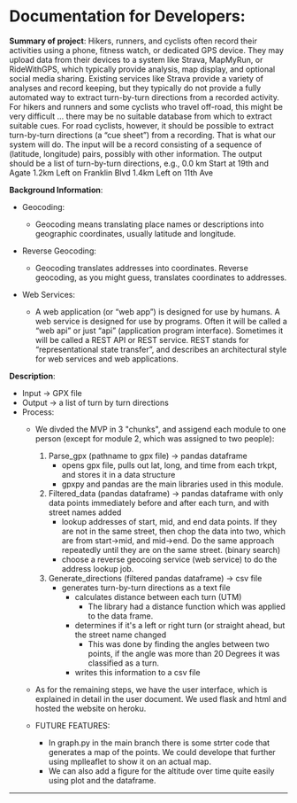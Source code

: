 # Documentation for Developers:

**Summary of project**:
    Hikers, runners, and cyclists often record their activities using a phone, fitness watch, or dedicated GPS device. They may upload data from their devices to a system like Strava, MapMyRun, or RideWithGPS, which typically provide analysis, map display, and optional social media sharing.
    Existing services like Strava provide a variety of analyses and record keeping, but they typically do not provide a fully automated way to extract turn-by-turn directions from a recorded activity. For hikers and runners and some cyclists who travel off-road, this might be very difficult … there may be no suitable database from which to extract suitable cues. For road cyclists, however, it should be possible to extract turn-by-turn directions (a “cue sheet”) from a recording.
    That is what our system will do. The input will be a record consisting of a sequence of (latitude, longitude) pairs, possibly with other information. The output should be a list of turn-by-turn directions, e.g.,
        0.0 km Start at 19th and Agate
        1.2km Left on Franklin Blvd
        1.4km Left on 11th Ave
    
**Background Information**:
* Geocoding:
    - Geocoding means translating place names or descriptions into geographic coordinates, usually latitude and longitude.
* Reverse Geocoding:
    - Geocoding translates addresses into coordinates. Reverse geocoding, as you might guess, translates coordinates to addresses.

* Web Services:
    - A web application (or “web app”) is designed for use by humans. A web service is designed for use by programs. Often it will be called a “web api” or just “api” (application program interface). Sometimes it will be called a REST API or REST service. REST stands for “representational state transfer”, and describes an architectural style for web services and web applications.

**Description**:
* Input -> GPX file
* Output -> a list of turn by turn directions
* Process:
    - We divded the MVP in 3 "chunks", and assigend each module to one person (except for module 2, which was assigned to two people):
        1. Parse_gpx (pathname to gpx file) -> pandas dataframe
            - opens gpx file, pulls out lat, long, and time from each trkpt, and stores it in a data structure
            - gpxpy and pandas are the main libraries used in this module.
        2. Filtered_data (pandas dataframe) -> pandas dataframe with only data points immediately before and after each turn, and with street names added
            - lookup addresses of start, mid, and end data points. If they are not in the same street, then chop the data into two, which are from start->mid, and mid->end. Do the same approach repeatedly until they are on the same street. (binary search)
            - choose a reverse geocoing service (web service) to do the address lookup job.
        3. Generate_directions (filtered pandas dataframe) -> csv file
            - generates turn-by-turn directions as a text file
                - calculates distance between each turn (UTM)
                    - The library had a distance function which was applied to the data frame.
                - determines if it's a left or right turn (or straight ahead, but the street name changed
                    - This was done by finding the angles between two points, if the angle was more than 20 Degrees it was classified as a turn.
                - writes this information to a csv file
    - As for the remaining steps, we have the user interface, which is explained in detail in the user document. We used flask and html and hosted the website on heroku.
    
    - FUTURE FEATURES:
         - In graph.py in the main branch there is some strter code that generates a map of the points. We could develope that further using mplleaflet to show it on an actual map. 
         - We can also add a figure for the altitude over time quite easily using plot and the dataframe.
         
                

   
---
